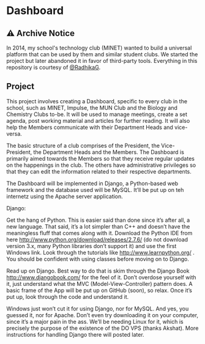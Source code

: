 # Dashboard

## ⚠️ Archive Notice

In 2014, my school's technology club (MINET) wanted to build a universal platform that can be used by them and similar student clubs. We started the project but later abandoned it in favor of third-party tools. Everything in this repository is courtesy of [@RadhikaG](https://github.com/RadhikaG).

## Project

This project involves creating a Dashboard, specific to every club in the school, such as MINET, Impulse, the MUN Club and the Biology and Chemistry Clubs to-be. It will be used to manage meetings, create a set agenda, post working material and articles for further reading. It will also help the Members communicate with their Department Heads and vice-versa.

The basic structure of a club comprises of the President, the Vice-President, the Department Heads and the Members. The Dashboard is primarily aimed towards the Members so that they receive regular updates on the happenings in the club. The others have administrative privileges so that they can edit the information related to their respective departments. 

The Dashboard will be implemented in Django, a Python-based web framework and the database used will be MySQL. It’ll be put up on teh internetz using the Apache server application.


Django:

Get the hang of Python. This is easier said than done since it’s after all, a new language. That said, it’s a lot simpler than C++ and doesn’t have the meaningless fluff that comes along with it. Download the Python IDE from here http://www.python.org/download/releases/2.7.6/ (do not download version 3.x, many Python libraries don’t support it) and use the first Windows link. Look through the tutorials like http://www.learnpython.org/ . You should be confident with using classes before moving on to Django. 

Read up on Django. Best way to do that is skim through the Django Book http://www.djangobook.com/ for the feel of it. Don’t overdose yourself with it, just understand what the MVC (Model-View-Controller) pattern does. A basic frame of the App will be put up on GitHub (soon), so relax. Once it’s put up, look through the code and understand it. 

Windows just won’t cut it for using Django, nor for MySQL. And yes, you guessed it, nor for Apache. Don’t even try downloading it on your computer, since it’s a major pain in the ass. We’ll be needing Linux for it, which is precisely the purpose of the existence of the DO VPS (thanks Akshat). More instructions for handling Django there will posted later.
